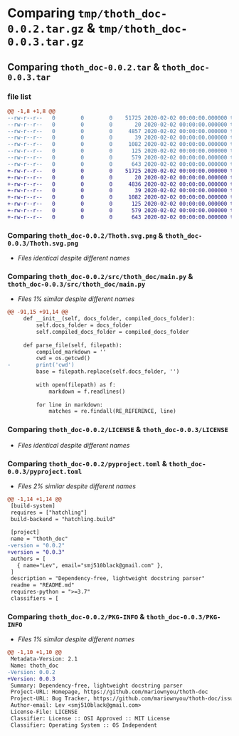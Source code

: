 # Comparing `tmp/thoth_doc-0.0.2.tar.gz` & `tmp/thoth_doc-0.0.3.tar.gz`

## Comparing `thoth_doc-0.0.2.tar` & `thoth_doc-0.0.3.tar`

### file list

```diff
@@ -1,8 +1,8 @@
--rw-r--r--   0        0        0    51725 2020-02-02 00:00:00.000000 thoth_doc-0.0.2/Thoth.svg.png
--rw-r--r--   0        0        0       20 2020-02-02 00:00:00.000000 thoth_doc-0.0.2/src/thoth_doc/__init__.py
--rw-r--r--   0        0        0     4857 2020-02-02 00:00:00.000000 thoth_doc-0.0.2/src/thoth_doc/main.py
--rw-r--r--   0        0        0       39 2020-02-02 00:00:00.000000 thoth_doc-0.0.2/.gitignore
--rw-r--r--   0        0        0     1082 2020-02-02 00:00:00.000000 thoth_doc-0.0.2/LICENSE
--rw-r--r--   0        0        0      125 2020-02-02 00:00:00.000000 thoth_doc-0.0.2/README.md
--rw-r--r--   0        0        0      579 2020-02-02 00:00:00.000000 thoth_doc-0.0.2/pyproject.toml
--rw-r--r--   0        0        0      643 2020-02-02 00:00:00.000000 thoth_doc-0.0.2/PKG-INFO
+-rw-r--r--   0        0        0    51725 2020-02-02 00:00:00.000000 thoth_doc-0.0.3/Thoth.svg.png
+-rw-r--r--   0        0        0       20 2020-02-02 00:00:00.000000 thoth_doc-0.0.3/src/thoth_doc/__init__.py
+-rw-r--r--   0        0        0     4836 2020-02-02 00:00:00.000000 thoth_doc-0.0.3/src/thoth_doc/main.py
+-rw-r--r--   0        0        0       39 2020-02-02 00:00:00.000000 thoth_doc-0.0.3/.gitignore
+-rw-r--r--   0        0        0     1082 2020-02-02 00:00:00.000000 thoth_doc-0.0.3/LICENSE
+-rw-r--r--   0        0        0      125 2020-02-02 00:00:00.000000 thoth_doc-0.0.3/README.md
+-rw-r--r--   0        0        0      579 2020-02-02 00:00:00.000000 thoth_doc-0.0.3/pyproject.toml
+-rw-r--r--   0        0        0      643 2020-02-02 00:00:00.000000 thoth_doc-0.0.3/PKG-INFO
```

### Comparing `thoth_doc-0.0.2/Thoth.svg.png` & `thoth_doc-0.0.3/Thoth.svg.png`

 * *Files identical despite different names*

### Comparing `thoth_doc-0.0.2/src/thoth_doc/main.py` & `thoth_doc-0.0.3/src/thoth_doc/main.py`

 * *Files 1% similar despite different names*

```diff
@@ -91,15 +91,14 @@
     def __init__(self, docs_folder, compiled_docs_folder):
         self.docs_folder = docs_folder
         self.compiled_docs_folder = compiled_docs_folder
 
     def parse_file(self, filepath):
         compiled_markdown = ''
         cwd = os.getcwd()
-        print('cwd')
         base = filepath.replace(self.docs_folder, '')
 
         with open(filepath) as f:
             markdown = f.readlines()
 
         for line in markdown:
             matches = re.findall(RE_REFERENCE, line)
```

### Comparing `thoth_doc-0.0.2/LICENSE` & `thoth_doc-0.0.3/LICENSE`

 * *Files identical despite different names*

### Comparing `thoth_doc-0.0.2/pyproject.toml` & `thoth_doc-0.0.3/pyproject.toml`

 * *Files 2% similar despite different names*

```diff
@@ -1,14 +1,14 @@
 [build-system]
 requires = ["hatchling"]
 build-backend = "hatchling.build"
 
 [project]
 name = "thoth_doc"
-version = "0.0.2"
+version = "0.0.3"
 authors = [
   { name="Lev", email="smj510black@gmail.com" },
 ]
 description = "Dependency-free, lightweight docstring parser"
 readme = "README.md"
 requires-python = ">=3.7"
 classifiers = [
```

### Comparing `thoth_doc-0.0.2/PKG-INFO` & `thoth_doc-0.0.3/PKG-INFO`

 * *Files 1% similar despite different names*

```diff
@@ -1,10 +1,10 @@
 Metadata-Version: 2.1
 Name: thoth_doc
-Version: 0.0.2
+Version: 0.0.3
 Summary: Dependency-free, lightweight docstring parser
 Project-URL: Homepage, https://github.com/mariownyou/thoth-doc
 Project-URL: Bug Tracker, https://github.com/mariownyou/thoth-doc/issues
 Author-email: Lev <smj510black@gmail.com>
 License-File: LICENSE
 Classifier: License :: OSI Approved :: MIT License
 Classifier: Operating System :: OS Independent
```

